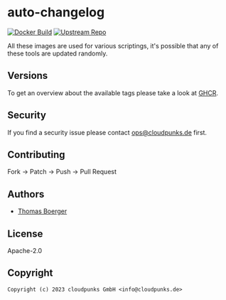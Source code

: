 # auto-changelog

[![Docker Build](https://github.com/cloudpunks/auto-changelog/workflows/docker/badge.svg)](https://github.com/cloudpunks/auto-changelog/actions?query=workflow%3Adocker) [![Upstream Repo](https://img.shields.io/badge/upstream-repo-yellow)](https://gitlab.com/gitlab-org/release-cli)

All these images are used for various scriptings, it's possible that any of
these tools are updated randomly.

## Versions

To get an overview about the available tags please take a look at [GHCR][ghcr].

## Security

If you find a security issue please contact ops@cloudpunks.de first.

## Contributing

Fork -> Patch -> Push -> Pull Request

## Authors

* [Thomas Boerger](https://github.com/tboerger)

## License

Apache-2.0

## Copyright

```console
Copyright (c) 2023 cloudpunks GmbH <info@cloudpunks.de>
```

[ghcr]: https://github.com/cloudpunks/auto-changelog/pkgs/container/auto-changelog
